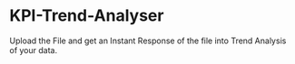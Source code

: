 # KPI-Trend-Analyser
Upload the File and get an Instant Response of the file into Trend Analysis of your data. 
